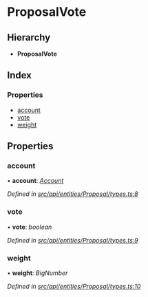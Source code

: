 # ProposalVote

## Hierarchy

* **ProposalVote**

## Index

### Properties

* [account](proposalvote.md#account)
* [vote](proposalvote.md#vote)
* [weight](proposalvote.md#weight)

## Properties

### account

• **account**: [_Account_](../classes/account.md)

_Defined in_ [_src/api/entities/Proposal/types.ts:8_](https://github.com/PolymathNetwork/polymesh-sdk/blob/23062de4/src/api/entities/Proposal/types.ts#L8)

### vote

• **vote**: _boolean_

_Defined in_ [_src/api/entities/Proposal/types.ts:9_](https://github.com/PolymathNetwork/polymesh-sdk/blob/23062de4/src/api/entities/Proposal/types.ts#L9)

### weight

• **weight**: _BigNumber_

_Defined in_ [_src/api/entities/Proposal/types.ts:10_](https://github.com/PolymathNetwork/polymesh-sdk/blob/23062de4/src/api/entities/Proposal/types.ts#L10)

